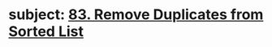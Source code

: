 # subject: <a href="https://leetcode.com/problems/remove-duplicates-from-sorted-list/description/">83. Remove Duplicates from Sorted List</a>
